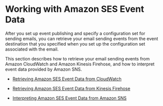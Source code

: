 # Working with Amazon SES Event Data<a name="working-with-event-data"></a>

After you set up event publishing and specify a configuration set for sending emails, you can retrieve your email sending events from the event destination that you specified when you set up the configuration set associated with the email\.

This section describes how to retrieve your email sending events from Amazon CloudWatch and Amazon Kinesis Firehose, and how to interpret event data provided by Amazon SNS\.

+ [Retrieving Amazon SES Event Data from CloudWatch](event-publishing-retrieving-cloudwatch.md)

+ [Retrieving Amazon SES Event Data from Kinesis Firehose](event-publishing-retrieving-firehose.md)

+ [Interpreting Amazon SES Event Data from Amazon SNS](event-publishing-retrieving-sns.md)